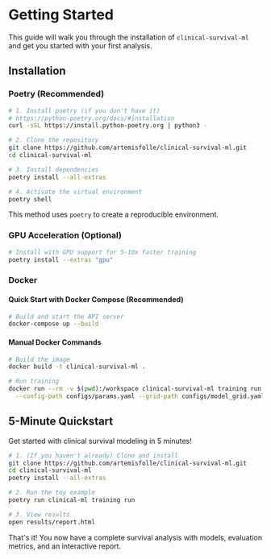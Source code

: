 # Getting Started

This guide will walk you through the installation of `clinical-survival-ml` and get you started with your first analysis.

## Installation

### Poetry (Recommended)

```bash
# 1. Install poetry (if you don't have it)
# https://python-poetry.org/docs/#installation
curl -sSL https://install.python-poetry.org | python3 -

# 2. Clone the repository
git clone https://github.com/artemisfolle/clinical-survival-ml.git
cd clinical-survival-ml

# 3. Install dependencies
poetry install --all-extras

# 4. Activate the virtual environment
poetry shell
```

This method uses `poetry` to create a reproducible environment.

### GPU Acceleration (Optional)

```bash
# Install with GPU support for 5-10x faster training
poetry install --extras "gpu"
```

### Docker

#### Quick Start with Docker Compose (Recommended)

```bash
# Build and start the API server
docker-compose up --build
```

#### Manual Docker Commands

```bash
# Build the image
docker build -t clinical-survival-ml .

# Run training
docker run --rm -v $(pwd):/workspace clinical-survival-ml training run \
  --config-path configs/params.yaml --grid-path configs/model_grid.yaml
```

## 5-Minute Quickstart

Get started with clinical survival modeling in 5 minutes!

```bash
# 1. (If you haven't already) Clone and install
git clone https://github.com/artemisfolle/clinical-survival-ml.git
cd clinical-survival-ml
poetry install --all-extras

# 2. Run the toy example
poetry run clinical-ml training run

# 3. View results
open results/report.html
```

That's it! You now have a complete survival analysis with models, evaluation metrics, and an interactive report.
